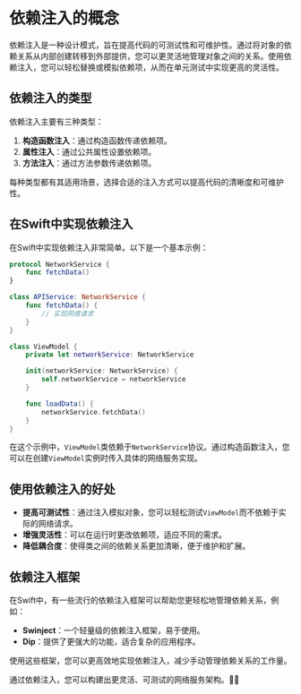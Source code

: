 ﻿# 依赖注入的概念

依赖注入是一种设计模式，旨在提高代码的可测试性和可维护性。通过将对象的依赖关系从内部创建转移到外部提供，您可以更灵活地管理对象之间的关系。使用依赖注入，您可以轻松替换或模拟依赖项，从而在单元测试中实现更高的灵活性。

## 依赖注入的类型

依赖注入主要有三种类型：

1. **构造函数注入**：通过构造函数传递依赖项。
2. **属性注入**：通过公共属性设置依赖项。
3. **方法注入**：通过方法参数传递依赖项。

每种类型都有其适用场景，选择合适的注入方式可以提高代码的清晰度和可维护性。

## 在Swift中实现依赖注入

在Swift中实现依赖注入非常简单。以下是一个基本示例：

```swift
protocol NetworkService {
    func fetchData()
}

class APIService: NetworkService {
    func fetchData() {
        // 实现网络请求
    }
}

class ViewModel {
    private let networkService: NetworkService

    init(networkService: NetworkService) {
        self.networkService = networkService
    }

    func loadData() {
        networkService.fetchData()
    }
}
```

在这个示例中，`ViewModel`类依赖于`NetworkService`协议。通过构造函数注入，您可以在创建`ViewModel`实例时传入具体的网络服务实现。

## 使用依赖注入的好处

- **提高可测试性**：通过注入模拟对象，您可以轻松测试`ViewModel`而不依赖于实际的网络请求。
- **增强灵活性**：可以在运行时更改依赖项，适应不同的需求。
- **降低耦合度**：使得类之间的依赖关系更加清晰，便于维护和扩展。

## 依赖注入框架

在Swift中，有一些流行的依赖注入框架可以帮助您更轻松地管理依赖关系，例如：

- **Swinject**：一个轻量级的依赖注入框架，易于使用。
- **Dip**：提供了更强大的功能，适合复杂的应用程序。

使用这些框架，您可以更高效地实现依赖注入，减少手动管理依赖关系的工作量。

通过依赖注入，您可以构建出更灵活、可测试的网络服务架构。💪✨
